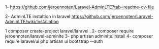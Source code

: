 1- https://github.com/jeroennoten/Laravel-AdminLTE?tab=readme-ov-file

2- AdminLTE instaltion in laravel
   https://github.com/jeroennoten/Laravel-AdminLTE/wiki/Installation

1 composer create-project laravel/laravel .
2- composer require jeroennoten/laravel-adminlte
3- php artisan adminlte:install
4- composer require laravel/ui
php artisan ui bootstrap --auth
